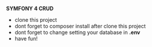 **SYMFONY 4 CRUD**

- clone this project
- dont forget to composer install after clone this project
- dont forget to change setting your database in **.env**
- have fun!